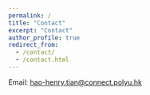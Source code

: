 ```yaml
---
permalink: /
title: "Contact"
excerpt: "Contact"
author_profile: true
redirect_from: 
  - /contact/
  - /contact.html
---
```


Email: hao-henry.tian@connect.polyu.hk
